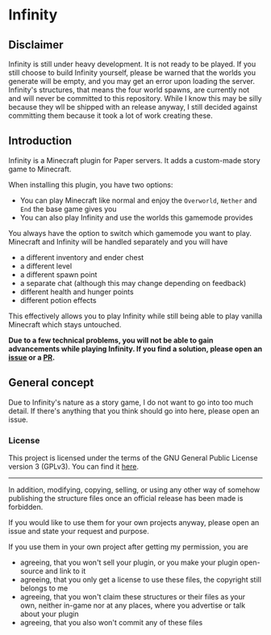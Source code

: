 # Infinity

## Disclaimer

Infinity is still under heavy development. It is not ready to be played. If you still choose to build Infinity yourself, please be warned that the worlds you generate will be empty, and you may get an error upon loading the server.
Infinity's structures, that means the four world spawns, are currently not and will never be committed to this repository. While I know this may be silly because they wll be shipped with an release anyway,
I still decided against committing them because it took a lot of work creating these.

## Introduction

Infinity is a Minecraft plugin for Paper servers. It adds a custom-made story game to Minecraft.

When installing this plugin, you have two options:
- You can play Minecraft like normal and enjoy the `Overworld`, `Nether` and `End` the base game gives you
- You can also play Infinity and use the worlds this gamemode provides

You always have the option to switch which gamemode you want to play. Minecraft and Infinity will be handled separately and you will have
- a different inventory and ender chest
- a different level
- a different spawn point
- a separate chat (although this may change depending on feedback)
- different health and hunger points
- different potion effects

This effectively allows you to play Infinity while still being able to play vanilla Minecraft which stays untouched.

**Due to a few technical problems, you will not be able to gain advancements while playing Infinity. If you find a solution, please open an [issue](https://github.com/DerEchtePilz/Infinity/issues/new) or a [PR](https://github.com/DerEchtePilz/Infinity/compare).**

## General concept

Due to Infinity's nature as a story game, I do not want to go into too much detail. If there's anything that you think should go into here, please open an issue.

### License

This project is licensed under the terms of the GNU General Public License version 3 (GPLv3). You can find it [here](./LICENSE).

----

In addition, modifying, copying, selling, or using any other way of somehow publishing the structure files once an official release has been made is forbidden.

If you would like to use them for your own projects anyway, please open an issue and state your request and purpose. 

If you use them in your own project after getting my permission, you are
- agreeing, that you won't sell your plugin, or you make your plugin open-source and link to it
- agreeing, that you only get a license to use these files, the copyright still belongs to me
- agreeing, that you won't claim these structures or their files as your own, neither in-game nor at any places, where you advertise or talk about your plugin
- agreeing, that you also won't commit any of these files